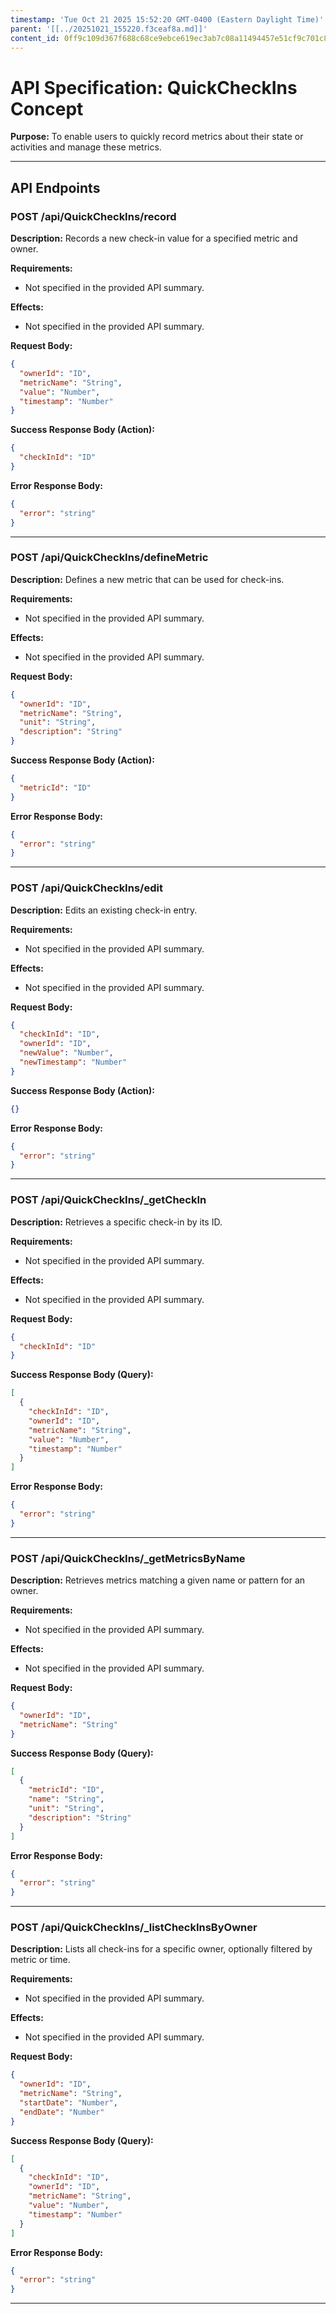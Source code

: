 ```yaml
---
timestamp: 'Tue Oct 21 2025 15:52:20 GMT-0400 (Eastern Daylight Time)'
parent: '[[../20251021_155220.f3ceaf8a.md]]'
content_id: 0ff9c109d367f688c68ce9ebce619ec3ab7c08a11494457e51cf9c701c817392
---
```


# API Specification: QuickCheckIns Concept

**Purpose:** To enable users to quickly record metrics about their state or activities and manage these metrics.

***

## API Endpoints

### POST /api/QuickCheckIns/record

**Description:** Records a new check-in value for a specified metric and owner.

**Requirements:**

* Not specified in the provided API summary.

**Effects:**

* Not specified in the provided API summary.

**Request Body:**

```json
{
  "ownerId": "ID",
  "metricName": "String",
  "value": "Number",
  "timestamp": "Number"
}
```

**Success Response Body (Action):**

```json
{
  "checkInId": "ID"
}
```

**Error Response Body:**

```json
{
  "error": "string"
}
```

***

### POST /api/QuickCheckIns/defineMetric

**Description:** Defines a new metric that can be used for check-ins.

**Requirements:**

* Not specified in the provided API summary.

**Effects:**

* Not specified in the provided API summary.

**Request Body:**

```json
{
  "ownerId": "ID",
  "metricName": "String",
  "unit": "String",
  "description": "String"
}
```

**Success Response Body (Action):**

```json
{
  "metricId": "ID"
}
```

**Error Response Body:**

```json
{
  "error": "string"
}
```

***

### POST /api/QuickCheckIns/edit

**Description:** Edits an existing check-in entry.

**Requirements:**

* Not specified in the provided API summary.

**Effects:**

* Not specified in the provided API summary.

**Request Body:**

```json
{
  "checkInId": "ID",
  "ownerId": "ID",
  "newValue": "Number",
  "newTimestamp": "Number"
}
```

**Success Response Body (Action):**

```json
{}
```

**Error Response Body:**

```json
{
  "error": "string"
}
```

***

### POST /api/QuickCheckIns/\_getCheckIn

**Description:** Retrieves a specific check-in by its ID.

**Requirements:**

* Not specified in the provided API summary.

**Effects:**

* Not specified in the provided API summary.

**Request Body:**

```json
{
  "checkInId": "ID"
}
```

**Success Response Body (Query):**

```json
[
  {
    "checkInId": "ID",
    "ownerId": "ID",
    "metricName": "String",
    "value": "Number",
    "timestamp": "Number"
  }
]
```

**Error Response Body:**

```json
{
  "error": "string"
}
```

***

### POST /api/QuickCheckIns/\_getMetricsByName

**Description:** Retrieves metrics matching a given name or pattern for an owner.

**Requirements:**

* Not specified in the provided API summary.

**Effects:**

* Not specified in the provided API summary.

**Request Body:**

```json
{
  "ownerId": "ID",
  "metricName": "String"
}
```

**Success Response Body (Query):**

```json
[
  {
    "metricId": "ID",
    "name": "String",
    "unit": "String",
    "description": "String"
  }
]
```

**Error Response Body:**

```json
{
  "error": "string"
}
```

***

### POST /api/QuickCheckIns/\_listCheckInsByOwner

**Description:** Lists all check-ins for a specific owner, optionally filtered by metric or time.

**Requirements:**

* Not specified in the provided API summary.

**Effects:**

* Not specified in the provided API summary.

**Request Body:**

```json
{
  "ownerId": "ID",
  "metricName": "String",
  "startDate": "Number",
  "endDate": "Number"
}
```

**Success Response Body (Query):**

```json
[
  {
    "checkInId": "ID",
    "ownerId": "ID",
    "metricName": "String",
    "value": "Number",
    "timestamp": "Number"
  }
]
```

**Error Response Body:**

```json
{
  "error": "string"
}
```

***
